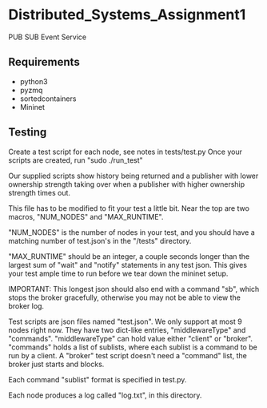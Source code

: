 # Distributed_Systems_Assignment1
PUB SUB Event Service

## Requirements
* python3
* pyzmq
* sortedcontainers
* Mininet

## Testing
Create a test script for each node, see notes in tests/test.py
Once your scripts are created, run "sudo ./run_test"

Our supplied scripts show history being returned and a publisher with lower ownership strength taking over when a publisher with higher ownership strength times out.

This file has to be modified to fit your test a little bit. Near the top are two macros, "NUM_NODES" and "MAX_RUNTIME".

"NUM_NODES" is the number of nodes in your test, and you should have a matching number of test<node number>.json's in the "/tests" directory.

"MAX_RUNTIME" should be an integer, a couple seconds longer than the largest sum of "wait" and "notify" statements in any test json. This gives your test ample time to run before we tear down the mininet setup.

IMPORTANT: This longest json should also end with a command "sb", which stops the broker gracefully, otherwise you may not be able to view the broker log.

Test scripts are json files named "test<node number>.json". We only support at most 9 nodes right now. They have two dict-like entries, "middlewareType" and "commands". "middlewareType" can hold value either "client" or "broker". "commands" holds a list of sublists, where each sublist is a command to be run by a client. A "broker" test script doesn't need a "command" list, the broker just starts and blocks.

Each command "sublist" format is specified in test.py.

Each node produces a log called "log<node number>.txt", in this directory.
